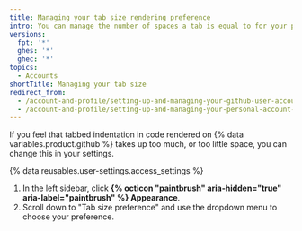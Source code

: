 ```yaml
---
title: Managing your tab size rendering preference
intro: You can manage the number of spaces a tab is equal to for your personal account.
versions:
  fpt: '*'
  ghes: '*'
  ghec: '*'
topics:
  - Accounts
shortTitle: Managing your tab size
redirect_from:
  - /account-and-profile/setting-up-and-managing-your-github-user-account/managing-user-account-settings/managing-your-tab-size-rendering-preference
  - /account-and-profile/setting-up-and-managing-your-personal-account-on-github/managing-personal-account-settings/managing-your-tab-size-rendering-preference
---
```


If you feel that tabbed indentation in code rendered on {% data variables.product.github %} takes up too much, or too little space, you can change this in your settings.

{% data reusables.user-settings.access_settings %}
1. In the left sidebar, click **{% octicon "paintbrush" aria-hidden="true" aria-label="paintbrush" %} Appearance**.
1. Scroll down to "Tab size preference" and use the dropdown menu to choose your preference.

